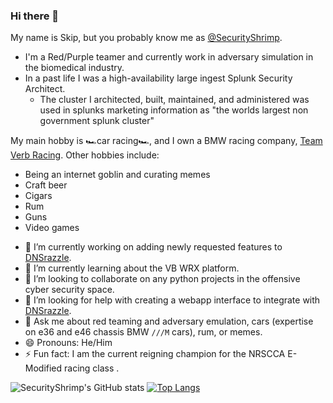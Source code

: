 ### Hi there 👋

<!--
**f8al/f8al** is a ✨ _special_ ✨ repository because its `README.md` (this file) appears on your GitHub profile.

Here are some ideas to get you started:
-->


My name is Skip, but you probably know me as [@SecurityShrimp](https://twitter.com./securityshrimp).

- I'm a Red/Purple teamer and currently work in adversary simulation in the biomedical industry.
- In a past life I was a high-availability large ingest Splunk Security Architect.
  - The cluster I architected, built, maintained, and administered was used in splunks marketing information as "the worlds largest non government splunk cluster"

My main hobby is 🏎car racing🏎, and I own a BMW racing company, [Team Verb Racing](http://teamverbracing.com).
Other hobbies include:
* Being an internet goblin and curating memes
* Craft beer
* Cigars
* Rum
* Guns
* Video games

- 🔭 I’m currently working on adding newly requested features to [DNSrazzle](https://github.com/f8al/DNSrazzle).
- 🌱 I’m currently learning about the VB WRX platform.
- 👯 I’m looking to collaborate on any python projects in the offensive cyber security space.
- 🤔 I’m looking for help with creating a webapp interface to integrate  with [DNSrazzle](https://github.com/f8al/DNSrazzle).
- 💬 Ask me about red teaming and adversary emulation, cars (expertise on e36 and e46 chassis BMW `///M` cars), rum, or memes.
- 😄 Pronouns: He/Him
- ⚡ Fun fact: I am the current reigning champion for the NRSCCA E-Modified racing class .

![SecurityShrimp's GitHub stats](https://github-readme-stats.vercel.app/api?username=f8al&show_icons=true&theme=tokyonight)
[![Top Langs](https://github-readme-stats.vercel.app/api/top-langs/?username=f8al&layout=compact&exclude_repo=duckuino.js)](https://github.com/anuraghazra/github-readme-stats)



